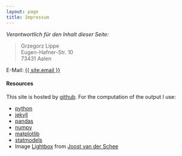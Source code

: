 ```yaml
---
layout: page
title: Impressum
---
```


*Verantwortlich für den Inhalt dieser Seite:*

> Grzegorz Lippe  
> Eugen-Hafner-Str. 10  
> 73431 Aalen  

E-Mail: [{{ site.email }}](mailto:Grzegorz.Lippe@googlemail.com?subject=schorschie.github.io)

#### Resources

This site is hosted by [github](https://pages.github.com). For the computation of the output I use:

* [python](https://www.python.org)
* [jekyll](https://jekyllrb.com)
* [pandas](https://pandas.pydata.org)
* [numpy](https://numpy.org)
* [matplotlib](https://matplotlib.org)
* [statmodels](https://www.statsmodels.org/stable/index.html)
* Image [Lightbox](https://jekyllcodex.org/without-plugin/lightbox/#) from [Joost van der Schee](https://github.com/jhvanderschee)

